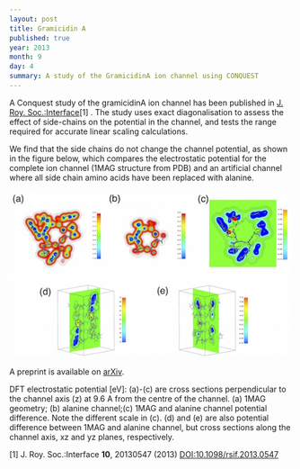 ```yaml
---
layout: post
title: Gramicidin A
published: true
year: 2013
month: 9
day: 4
summary: A study of the GramicidinA ion channel using CONQUEST
---
```

A Conquest study of the gramicidinA ion channel has been published in
[J. Roy. Soc.:Interface](http://dx.doi.org/10.1098/rsif.2013.0547)[1] . The study
uses exact diagonalisation to
assess the effect of side-chains on the potential in the channel, and tests the
range required for accurate linear scaling calculations.

We find that the side chains do not change the channel potential, as shown in the
figure below, which compares the electrostatic potential for the complete ion channel
(1MAG structure from PDB) and an artificial channel where all side chain amino
acids have been replaced with alanine.

![Figure 5 showing DFT electrostatic potential](/images/GA_Fig5.jpg)

A preprint is available on [arXiv](http://arxiv.org/abs/1303.0090).

DFT electrostatic potential [eV]: (a)-(c) are cross sections perpendicular to
the channel axis (z) at 9.6 A from the centre of the channel. (a) 1MAG geometry;
(b) alanine channel;(c) 1MAG and alanine channel potential difference. Note the
different scale in (c). (d) and (e) are also potential difference between 1MAG
and alanine channel, but cross sections along the channel axis, xz and yz
planes, respectively.

[1] J. Roy. Soc.:Interface **10**, 20130547 (2013) [DOI:10.1098/rsif.2013.0547](http://dx.doi.org/10.1098/rsif.2013.0547)
